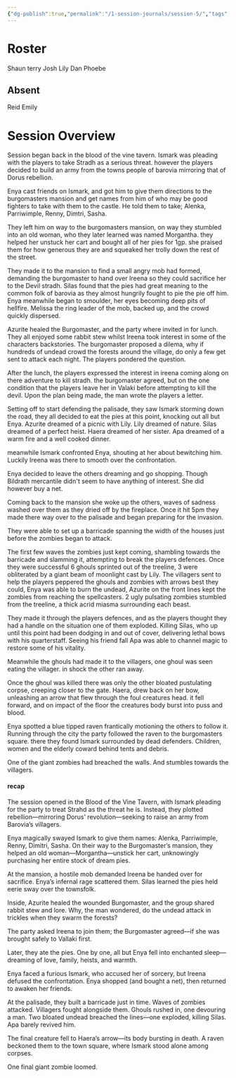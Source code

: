 ```yaml
---
{"dg-publish":true,"permalink":"/1-session-journals/session-5/","tags":["journal"]}
---
```





# Roster 
Shaun 
terry 
Josh 
Lily 
Dan 
Phoebe 

## Absent
Reid 
Emily 

# Session Overview
Session began back in the blood of the vine tavern. Ismark was pleading with the players to take Stradh as a serious threat.  however the players decided to build an army from the towns people of barovia mirroring that of Dorus rebellion. 

Enya cast friends on Ismark, and got him to give them directions to the burgomasters mansion and get names from him of who may be good fighters to take with them to the castle. He told them to take; Alenka, Parriwimple, Renny, Dimtri, Sasha.

They left him on way to the burgomasters mansion, on way they stumbled into an old woman, who they later learned was named Morgantha. they helped her unstuck her cart and bought all of her pies for 1gp. she praised them for how generous they are and squeaked her trolly down the rest of the street. 

They made it to the mansion to find a small angry mob had formed, demanding the burgomaster to hand over Ireena so they could sacrifice her to the Devil stradh. Silas found that the pies had great meaning to the common folk of barovia as they almost hungrily fought to pie the pie off him. Enya meanwhile began to smoulder, her eyes becoming deep pits of hellfire. Melissa the ring leader of the mob, backed up, and the crowd quickly dispersed. 

Azurite healed the Burgomaster, and the party where invited in for lunch. They all enjoyed some rabbit stew whilst Ireena took interest in some of the characters backstories. The burgomaster proposed a dilema, why if hundreds of undead crowd the forests around the village, do only a few get sent to attack each night. The players pondered the question. 

After the lunch, the players expressed the interest in ireena coming along on there adventure to kill stradh. the burgomaster agreed, but on the one condition that the  players leave her in Valaki before attempting to kill the devil. Upon the plan being made, the man wrote the players a letter. 

Setting off to start defending the palisade, they saw Ismark storming down the road, they all decided to eat the pies at this point, knocking out all but Enya.
Azurite dreamed of a picnic with Lily. 
Lily dreamed of nature.
Silas dreamed of a perfect heist. 
Haera dreamed of her sister.
Apa dreamed of a warm fire and a well cooked dinner. 

meanwhile Ismark confronted Enya, shouting at her about bewitching him. Luckily Ireena was there to smooth over the confrontation. 

Enya decided to leave the others dreaming and go shopping. Though Bildrath mercantile didn't seem to have anything of interest. She did however buy a net. 

Coming back to the mansion she woke up the others, waves of sadness washed over them as they dried off by the fireplace. Once it hit 5pm they made there way over to the palisade and began preparing for the invasion. 

They were able to set up a barricade spanning the width of the houses just before the zombies began to attack. 

The first few waves the zombies just kept coming, shambling towards the barricade and slamming it, attempting to break the players defences. Once they were successful 6 ghouls sprinted out of the treeline, 3 were obliterated by a giant beam of moonlight cast by Lily. The villagers sent to help the players peppered the ghouls and zombies with arrows best they could, Enya was able to burn the undead, Azurite on the front lines kept the zombies from reaching the spellcasters. 2 ugly pulsating zombies stumbled from the treeline, a thick acrid miasma surrounding each beast. 

They made it through the players defences, and as the players thought they had a handle on the situation one of them exploded. Killing Silas, who up until this point had been dodging in and out of cover, delivering lethal bows with his quarterstaff. Seeing his friend fall Apa was able to channel magic to restore some of his vitality. 


Meanwhile the ghouls had made it to the villagers, one ghoul was seen eating the villager. in shock the other ran away. 

Once the ghoul was killed there was only the other bloated pustulating corpse, creeping closer to the gate.  Haera, drew back on her bow, unleashing an arrow that flew through the foul creatures head. it fell forward, and on impact of the floor the creatures body burst into puss and blood. 

Enya spotted a blue tipped raven frantically motioning the others to follow it. Running through the city the party followed the raven to the burgomasters square. there they found Ismark surrounded by dead defenders. Children, women and the elderly coward behind tents and debris. 

One of the giant zombies had breached the walls. And stumbles towards the villagers. 

#### recap 
The session opened in the Blood of the Vine Tavern, with Ismark pleading for the party to treat Strahd as the threat he is. Instead, they plotted rebellion—mirroring Dorus’ revolution—seeking to raise an army from Barovia’s villagers.

Enya magically swayed Ismark to give them names: Alenka, Parriwimple, Renny, Dimitri, Sasha. On their way to the Burgomaster’s mansion, they helped an old woman—Morgantha—unstick her cart, unknowingly purchasing her entire stock of dream pies.

At the mansion, a hostile mob demanded Ireena be handed over for sacrifice. Enya’s infernal rage scattered them. Silas learned the pies held eerie sway over the townsfolk.

Inside, Azurite healed the wounded Burgomaster, and the group shared rabbit stew and lore. Why, the man wondered, do the undead attack in trickles when they swarm the forests?

The party asked Ireena to join them; the Burgomaster agreed—if she was brought safely to Vallaki first.

Later, they ate the pies. One by one, all but Enya fell into enchanted sleep—dreaming of love, family, heists, and warmth.

Enya faced a furious Ismark, who accused her of sorcery, but Ireena defused the confrontation. Enya shopped (and bought a net), then returned to awaken her friends.

At the palisade, they built a barricade just in time. Waves of zombies attacked. Villagers fought alongside them. Ghouls rushed in, one devouring a man. Two bloated undead breached the lines—one exploded, killing Silas. Apa barely revived him.

The final creature fell to Haera’s arrow—its body bursting in death. A raven beckoned them to the town square, where Ismark stood alone among corpses.

One final giant zombie loomed.



 
